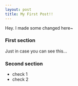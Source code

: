 ```yaml
---
layout: post
title: My First Post!! 
---
```


Hey. I made some changed here~


### First section
Just in case you can see this...


### Second section
- check 1
- check 2